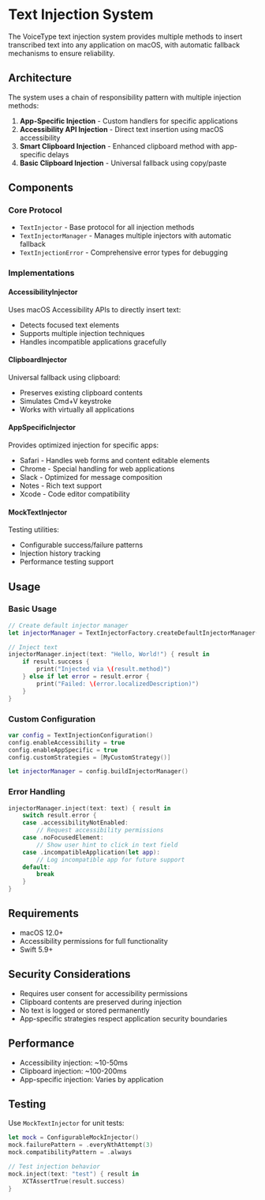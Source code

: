 # Text Injection System

The VoiceType text injection system provides multiple methods to insert transcribed text into any application on macOS, with automatic fallback mechanisms to ensure reliability.

## Architecture

The system uses a chain of responsibility pattern with multiple injection methods:

1. **App-Specific Injection** - Custom handlers for specific applications
2. **Accessibility API Injection** - Direct text insertion using macOS accessibility
3. **Smart Clipboard Injection** - Enhanced clipboard method with app-specific delays
4. **Basic Clipboard Injection** - Universal fallback using copy/paste

## Components

### Core Protocol

- `TextInjector` - Base protocol for all injection methods
- `TextInjectorManager` - Manages multiple injectors with automatic fallback
- `TextInjectionError` - Comprehensive error types for debugging

### Implementations

#### AccessibilityInjector
Uses macOS Accessibility APIs to directly insert text:
- Detects focused text elements
- Supports multiple injection techniques
- Handles incompatible applications gracefully

#### ClipboardInjector
Universal fallback using clipboard:
- Preserves existing clipboard contents
- Simulates Cmd+V keystroke
- Works with virtually all applications

#### AppSpecificInjector
Provides optimized injection for specific apps:
- Safari - Handles web forms and content editable elements
- Chrome - Special handling for web applications
- Slack - Optimized for message composition
- Notes - Rich text support
- Xcode - Code editor compatibility

#### MockTextInjector
Testing utilities:
- Configurable success/failure patterns
- Injection history tracking
- Performance testing support

## Usage

### Basic Usage

```swift
// Create default injector manager
let injectorManager = TextInjectorFactory.createDefaultInjectorManager()

// Inject text
injectorManager.inject(text: "Hello, World!") { result in
    if result.success {
        print("Injected via \(result.method)")
    } else if let error = result.error {
        print("Failed: \(error.localizedDescription)")
    }
}
```

### Custom Configuration

```swift
var config = TextInjectionConfiguration()
config.enableAccessibility = true
config.enableAppSpecific = true
config.customStrategies = [MyCustomStrategy()]

let injectorManager = config.buildInjectorManager()
```

### Error Handling

```swift
injectorManager.inject(text: text) { result in
    switch result.error {
    case .accessibilityNotEnabled:
        // Request accessibility permissions
    case .noFocusedElement:
        // Show user hint to click in text field
    case .incompatibleApplication(let app):
        // Log incompatible app for future support
    default:
        break
    }
}
```

## Requirements

- macOS 12.0+
- Accessibility permissions for full functionality
- Swift 5.9+

## Security Considerations

- Requires user consent for accessibility permissions
- Clipboard contents are preserved during injection
- No text is logged or stored permanently
- App-specific strategies respect application security boundaries

## Performance

- Accessibility injection: ~10-50ms
- Clipboard injection: ~100-200ms
- App-specific injection: Varies by application

## Testing

Use `MockTextInjector` for unit tests:

```swift
let mock = ConfigurableMockInjector()
mock.failurePattern = .everyNthAttempt(3)
mock.compatibilityPattern = .always

// Test injection behavior
mock.inject(text: "test") { result in
    XCTAssertTrue(result.success)
}
```